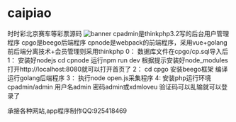 # caipiao
时时彩北京赛车等彩票源码
![banner](https://github.com/yuanma8/caipiao/blob/master/index.png)
cpadmin是thinkphp3.2写的后台用户管理程序
cpgo是beego后端程序
cpnode是webpack的前端程序，采用vue+golang前后端分离技术+会员管理则采用thinkphp
0：
数据库文件在cpgo/cp.sql导入后
1：
安装好nodejs
cd cpnode
运行npm run dev
根据提示安装好node_modules
打开http://localhost:8080就可以打开首页了
2：
cd cpgo
安装beego框架
编译运行golang后端程序
3：
执行node open.js采集程序
4:
安装php运行环境
cpadmin/admin
用户名admin
密码admin或xdmloveu
验证码可以乱输就可以登录了

承接各种网站,app程序制作QQ:925418469
